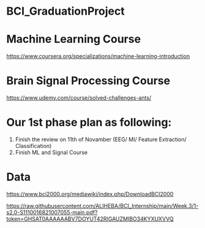 # BCI_GraduationProject
# Machine Learning Course 
https://www.coursera.org/specializations/machine-learning-introduction

# Brain Signal Processing Course
https://www.udemy.com/course/solved-challenges-ants/

# Our 1st phase plan as following:
1. Finish the review on 11th of Novamber (EEG/ MI/ Feature Extraction/ Classification)
2. Finish ML and Signal Course 

# Data
https://www.bci2000.org/mediawiki/index.php/DownloadBCI2000


https://raw.githubusercontent.com/ALIHEBA/BCI_Internship/main/Week.3/1-s2.0-S1110016821007055-main.pdf?token=GHSAT0AAAAAABV7DOYUT42RIGAUZMIBO34KYXUXVVQ
